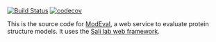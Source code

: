 [![Build Status](https://github.com/salilab/evaluation/workflows/build/badge.svg?branch=master)](https://github.com/salilab/evaluation/actions?query=workflow%3Abuild)
[![codecov](https://codecov.io/gh/salilab/evaluation/branch/master/graph/badge.svg)](https://codecov.io/gh/salilab/evaluation)

This is the source code for [ModEval](https://salilab.org/evaluation/), a web
service to evaluate protein structure models. It uses
the [Sali lab web framework](https://github.com/salilab/saliweb/).
